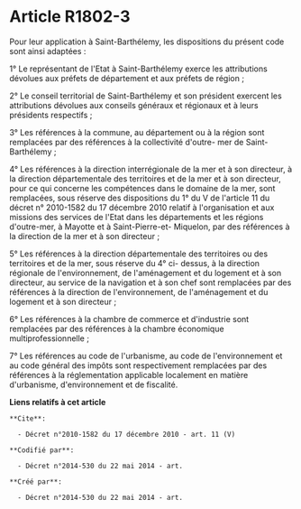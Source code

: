 # Article R1802-3

Pour leur application à Saint-Barthélemy, les dispositions du présent code sont ainsi adaptées : 

1° Le représentant de l'Etat à Saint-Barthélemy exerce les attributions dévolues aux préfets de département et aux préfets de
région ; 

2° Le conseil territorial de Saint-Barthélemy et son président exercent les attributions dévolues aux conseils généraux et
régionaux et à leurs présidents respectifs ; 

3° Les références à la commune, au département ou à la région sont remplacées par des références à la collectivité d'outre-
mer de Saint-Barthélemy ; 

4° Les références à la direction interrégionale de la mer et à son directeur, à la direction départementale des territoires
et de la mer et à son directeur, pour ce qui concerne les compétences dans le domaine de la mer, sont remplacées, sous
réserve des dispositions du 1° du V de l'article 11 du décret n° 2010-1582 du 17 décembre 2010 relatif à l'organisation et
aux missions des services de l'Etat dans les départements et les régions d'outre-mer, à Mayotte et à Saint-Pierre-et-
Miquelon, par des références à la direction de la mer et à son directeur ; 

5° Les références à la direction départementale des territoires ou des territoires et de la mer, sous réserve du 4° ci-
dessus, à la direction régionale de l'environnement, de l'aménagement et du logement et à son directeur, au service de la
navigation et à son chef sont remplacées par des références à la direction de l'environnement, de l'aménagement et du
logement et à son directeur ; 

6° Les références à la chambre de commerce et d'industrie sont remplacées par des références à la chambre économique
multiprofessionnelle ; 

7° Les références au code de l'urbanisme, au code de l'environnement et au code général des impôts sont respectivement
remplacées par des références à la réglementation applicable localement en matière d'urbanisme, d'environnement et de
fiscalité.

**Liens relatifs à cet article**

	**Cite**:

	  - Décret n°2010-1582 du 17 décembre 2010 - art. 11 (V)

	**Codifié par**:

	  - Décret n°2014-530 du 22 mai 2014 - art.

	**Créé par**:

	  - Décret n°2014-530 du 22 mai 2014 - art.
